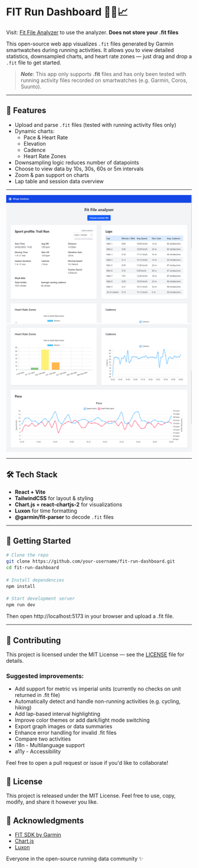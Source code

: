 # FIT Run Dashboard 🏃‍♂️📈
Visit: [Fit File Analyzer](https://fit.wingusol.com/) to use the analyzer. **Does not store your .fit files** 

This open-source web app visualizes `.fit` files generated by Garmin smartwatches during running activities. It allows you to view detailed statistics, downsampled charts, and heart rate zones — just drag and drop a `.fit` file to get started.

> **_Note_**: This app only supports **.fit** files and has only been tested with running activity files recorded on smartwatches (e.g. Garmin, Coros, Suunto).
---

## 🚀 Features

- Upload and parse `.fit` files (tested with running activity files only)
- Dynamic charts:
  - Pace & Heart Rate
  - Elevation
  - Cadence
  - Heart Rate Zones
- Downsampling logic reduces number of datapoints
- Choose to view data by 10s, 30s, 60s or 5m intervals
- Zoom & pan support on charts
- Lap table and session data overview

---

![App Screenshot](screenshots/screenshot1.png)
![Chart screenshot](screenshots/screenshot2.png)

---

## 🛠 Tech Stack

- **React + Vite**
- **TailwindCSS** for layout & styling
- **Chart.js + react-chartjs-2** for visualizations
- **Luxon** for time formatting
- **@garmin/fit-parser** to decode `.fit` files

---

## 📂 Getting Started

```bash
# Clone the repo
git clone https://github.com/your-username/fit-run-dashboard.git
cd fit-run-dashboard

# Install dependencies
npm install

# Start development server
npm run dev
```

Then open http://localhost:5173 in your browser and upload a .fit file.

---

## 🤝 Contributing

This project is licensed under the MIT License — see the [LICENSE](./LICENSE) file for details.

### Suggested improvements:
- Add support for metric vs imperial units (currently no checks on unit returned in .fit file)
- Automatically detect and handle non-running activities (e.g. cycling, hiking)
- Add lap-based interval highlighting
- Improve color themes or add dark/light mode switching
- Export graph images or data summaries
- Enhance error handling for invalid .fit files
- Compare two activities
- i18n - Multilanguage support
- a11y - Accessibility

Feel free to open a pull request or issue if you'd like to collaborate!


## 📄 License
This project is released under the MIT License.
Feel free to use, copy, modify, and share it however you like.

## 🙌 Acknowledgments
* [FIT SDK by Garmin](https://github.com/garmin/fit-javascript-sdk)
* [Chart.js](https://www.chartjs.org/)
* [Luxon](https://moment.github.io/luxon/#/)

Everyone in the open-source running data community ✨